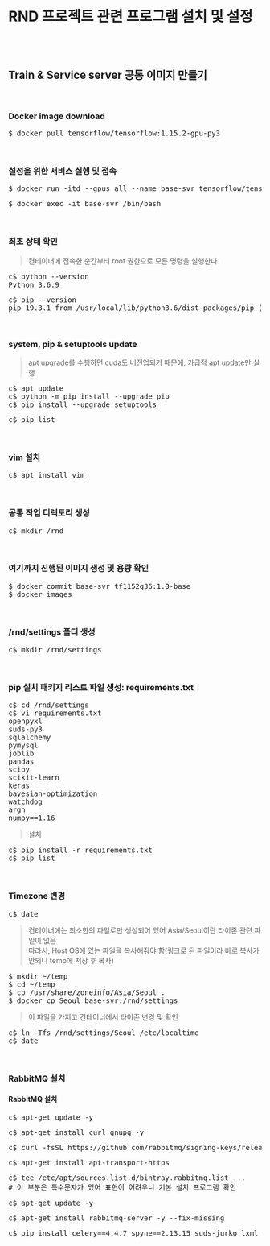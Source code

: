 # RND 프로젝트 관련 프로그램 설치 및 설정
</br></br>

## Train & Service server 공통 이미지 만들기
</br>

### Docker image download
<pre>$ docker pull tensorflow/tensorflow:1.15.2-gpu-py3</pre>
</br>

### 설정을 위한 서비스 실행 및 접속
<pre>$ docker run -itd --gpus all --name base-svr tensorflow/tensorflow:1.15.2-gpu-py3</pre>
<pre>$ docker exec -it base-svr /bin/bash</pre>
</br>

### 최초 상태 확인
> 컨테이너에 접속한 순간부터 root 권한으로 모든 명령을 실행한다.
<pre>c$ python --version
Python 3.6.9</pre>
<pre>c$ pip --version
pip 19.3.1 from /usr/local/lib/python3.6/dist-packages/pip (python 3.6)</pre>
</br>

### system, pip & setuptools update
> apt upgrade를 수행하면 cuda도 버전업되기 때문에, 가급적 apt update만 실행
<pre>c$ apt update
c$ python -m pip install --upgrade pip
c$ pip install --upgrade setuptools</pre>
<pre>c$ pip list</pre>
</br>

### vim 설치
<pre>c$ apt install vim</pre>
</br>

### 공통 작업 디렉토리 생성
<pre>c$ mkdir /rnd</pre>
</br>

### 여기까지 진행된 이미지 생성 및 용량 확인
<pre>$ docker commit base-svr tf1152g36:1.0-base
$ docker images</pre>
</br>

### /rnd/settings 폴더 생성
<pre>c$ mkdir /rnd/settings</pre>
</br>

### pip 설치 패키지 리스트 파일 생성: requirements.txt
<pre>c$ cd /rnd/settings
c$ vi requirements.txt
openpyxl
suds-py3
sqlalchemy
pymysql
joblib
pandas
scipy
scikit-learn
keras
bayesian-optimization
watchdog
argh
numpy==1.16</pre>
> 설치
<pre>c$ pip install -r requirements.txt
c$ pip list</pre>
</br>

### Timezone 변경
<pre>c$ date</pre>
> 컨테이너에는 최소한의 파일로만 생성되어 있어 Asia/Seoul이란 타이존 관련 파일이 없음</br>
> 따라서, Host OS에 있는 파일을 복사해줘야 함(링크로 된 파일이라 바로 복사가 안되니 temp에 저장 후 복사)
<pre>$ mkdir ~/temp
$ cd ~/temp
$ cp /usr/share/zoneinfo/Asia/Seoul .
$ docker cp Seoul base-svr:/rnd/settings</pre>
> 이 파일을 가지고 컨테이너에서 타이존 변경 및 확인
<pre>c$ ln -Tfs /rnd/settings/Seoul /etc/localtime
c$ date</pre>
</br>

### RabbitMQ 설치
#### RabbitMQ 설치
<pre>c$ apt-get update -y</pre>
<pre>c$ apt-get install curl gnupg -y</pre>
<pre>c$ curl -fsSL https://github.com/rabbitmq/signing-keys/releases/download/2.0/rabbitmq-release-signing-key.asc | apt-key add -</pre>
<pre>c$ apt-get install apt-transport-https</pre>
<pre>c$ tee /etc/apt/sources.list.d/bintray.rabbitmq.list ...
# 이 부분은 특수문자가 있어 표현이 어려우니 기본 설치 프로그램 확인
</pre>
<pre>c$ apt-get update -y</pre>
<pre>c$ apt-get install rabbitmq-server -y --fix-missing</pre>
<pre>c$ pip install celery==4.4.7 spyne==2.13.15 suds-jurko lxml</pre>
